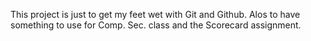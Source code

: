 This project is just to get my feet wet with Git and Github. Alos to have something to use for Comp. Sec. class and the Scorecard assignment.
